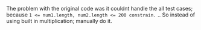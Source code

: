 The problem with the original code was it couldnt handle the all test cases;  because
`1 <= num1.length, num2.length <= 200 constrain.` ..
​
So instead of using built in multiplication; manually do it.
​
​